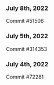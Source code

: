 ### July 8th, 2022

Commit #51506

### July 5th, 2022

Commit #314353


### July 4th, 2022

Commit #72281

